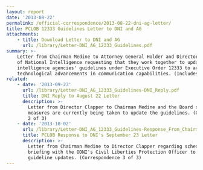 ```yaml
---
layout: report
date: '2013-08-22'
permalink: /official-correspondence/2013-08-22-dni-ag-letter/
title: PCLOB 12333 Guidelines Letter to DNI and AG
attachments:
    - title: Download Letter to DNI and AG
      url: /library/Letter-DNI_AG_12333_Guidelines.pdf
summary: >-
    Letter from Chairman Medine to Attorney General Holder and Director Clapper
    of National Intelligence requesting that they work together to update
    intelligence agencies' guidelines under Executive Order 12333 to account for
    technological advancements in communication capabilities. (Includes 2 replies.)
related:
    - date: '2013-09-23'
      url: /library/Letter-DNI_AG_12333_Guidelines-DNI_Reply.pdf
      title: DNI Reply to August 22 Letter
      description: >-
        Letter from Director Clapper to Chairman Medine and the Board stating that
        measures are currently being taken to update the guidelines. (Correspondence
        2 of 3)
    - date: '2013-10-02'
      url: /library/Letter-DNI_AG_12333_Guidelines-Response_From_Chairman.pdf
      title: PCLOB Response to DNI's September 23 Letter
      description: >-
        Letter from Chairman Medine to Director Clapper regarding scheduling
        briefing with the ODNI's Civil Liberties Protection Officer to discuss
        guideline updates. (Correspondence 3 of 3)
---
```

